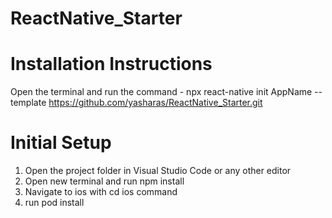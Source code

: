 # ReactNative_Starter
# Installation Instructions
Open the terminal and run the command - npx react-native init AppName --template https://github.com/yasharas/ReactNative_Starter.git
# Initial Setup
1. Open the project folder in Visual Studio Code or any other editor
2. Open new terminal and run npm install
3. Navigate to ios with cd ios command
4. run pod install
